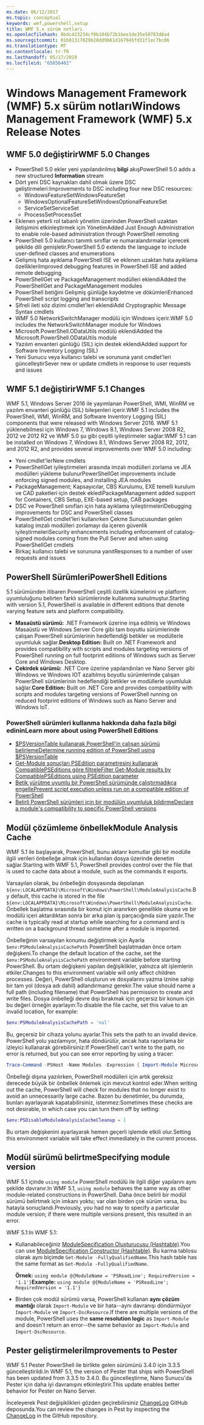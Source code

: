 ```yaml
---
ms.date: 06/12/2017
ms.topic: conceptual
keywords: wmf,powershell,setup
title: WMF 5.x sürüm notları
ms.openlocfilehash: 8bdc423234cf0b104b72b1bee1de35e50783d8a4
ms.sourcegitcommit: 01b81317029b28dd9b61d167045fd31f1ec7bc06
ms.translationtype: MT
ms.contentlocale: tr-TR
ms.lasthandoff: 05/17/2019
ms.locfileid: "65856402"
---
```

# <a name="windows-management-framework-wmf-5x-release-notes"></a><span data-ttu-id="d5a33-103">Windows Management Framework (WMF) 5.x sürüm notları</span><span class="sxs-lookup"><span data-stu-id="d5a33-103">Windows Management Framework (WMF) 5.x Release Notes</span></span>

## <a name="wmf-50-changes"></a><span data-ttu-id="d5a33-104">WMF 5.0 değiştirir</span><span class="sxs-lookup"><span data-stu-id="d5a33-104">WMF 5.0 Changes</span></span>

- <span data-ttu-id="d5a33-105">PowerShell 5.0 ekler yeni yapılandırılmış **bilgi** akış</span><span class="sxs-lookup"><span data-stu-id="d5a33-105">PowerShell 5.0 adds a new structured **Information** stream</span></span>
- <span data-ttu-id="d5a33-106">Dört yeni DSC kaynakları dahil olmak üzere DSC geliştirmeleri:</span><span class="sxs-lookup"><span data-stu-id="d5a33-106">Improvements to DSC including four new DSC resources:</span></span>
  - <span data-ttu-id="d5a33-107">WindowsFeatureSet</span><span class="sxs-lookup"><span data-stu-id="d5a33-107">WindowsFeatureSet</span></span>
  - <span data-ttu-id="d5a33-108">WindowsOptionalFeatureSet</span><span class="sxs-lookup"><span data-stu-id="d5a33-108">WindowsOptionalFeatureSet</span></span>
  - <span data-ttu-id="d5a33-109">ServiceSet</span><span class="sxs-lookup"><span data-stu-id="d5a33-109">ServiceSet</span></span>
  - <span data-ttu-id="d5a33-110">ProcessSet</span><span class="sxs-lookup"><span data-stu-id="d5a33-110">ProcessSet</span></span>
- <span data-ttu-id="d5a33-111">Eklenen yeterli rol tabanlı yönetim üzerinden PowerShell uzaktan iletişimini etkinleştirmek için Yönetim</span><span class="sxs-lookup"><span data-stu-id="d5a33-111">Added Just Enough Administration to enable role-based administration through PowerShell remoting</span></span>
- <span data-ttu-id="d5a33-112">PowerShell 5.0 kullanıcı tanımlı sınıflar ve numaralandırmalar içerecek şekilde dili genişletir.</span><span class="sxs-lookup"><span data-stu-id="d5a33-112">PowerShell 5.0 extends the language to include user-defined classes and enumerations</span></span>
- <span data-ttu-id="d5a33-113">Gelişmiş hata ayıklama PowerShell ISE ve eklenen uzaktan hata ayıklama özellikleri</span><span class="sxs-lookup"><span data-stu-id="d5a33-113">Improved debugging features in PowerShell ISE and added remote debugging</span></span>
- <span data-ttu-id="d5a33-114">PowerShellGet ve PackageManagement modülleri eklendi</span><span class="sxs-lookup"><span data-stu-id="d5a33-114">Added the PowerShellGet and PackageManagement modules</span></span>
- <span data-ttu-id="d5a33-115">PowerShell betiğini Gelişmiş günlüğe kaydetme ve dökümleri</span><span class="sxs-lookup"><span data-stu-id="d5a33-115">Enhanced PowerShell script logging and transcripts</span></span>
- <span data-ttu-id="d5a33-116">Şifreli ileti söz dizimi cmdlet'leri eklendi</span><span class="sxs-lookup"><span data-stu-id="d5a33-116">Add Cryptographic Message Syntax cmdlets</span></span>
- <span data-ttu-id="d5a33-117">WMF 5.0 NetworkSwitchManager modülü için Windows içerir.</span><span class="sxs-lookup"><span data-stu-id="d5a33-117">WMF 5.0 includes the NetworkSwitchManager module for Windows</span></span>
- <span data-ttu-id="d5a33-118">Microsoft.PowerShell.ODataUtils modülü eklendi</span><span class="sxs-lookup"><span data-stu-id="d5a33-118">Added the Microsoft.PowerShell.ODataUtils module</span></span>
- <span data-ttu-id="d5a33-119">Yazılım envanteri günlüğü (SIL) için destek eklendi</span><span class="sxs-lookup"><span data-stu-id="d5a33-119">Added support for Software Inventory Logging (SIL)</span></span>
- <span data-ttu-id="d5a33-120">Yeni Sunucu veya kullanıcı talebi ve sorununa yanıt cmdlet'leri güncelleştir</span><span class="sxs-lookup"><span data-stu-id="d5a33-120">Sever new or update cmdlets in response to user requests and issues</span></span>

## <a name="wmf-51-changes"></a><span data-ttu-id="d5a33-121">WMF 5.1 değiştirir</span><span class="sxs-lookup"><span data-stu-id="d5a33-121">WMF 5.1 Changes</span></span>

<span data-ttu-id="d5a33-122">WMF 5.1, Windows Server 2016 ile yayımlanan PowerShell, WMI, WinRM ve yazılım envanteri günlüğü (SIL) bileşenleri içerir.</span><span class="sxs-lookup"><span data-stu-id="d5a33-122">WMF 5.1 includes the PowerShell, WMI, WinRM, and Software Inventory Logging (SIL) components that were released with Windows Server 2016.</span></span> <span data-ttu-id="d5a33-123">WMF 5.1 yüklenebilmesi için Windows 7, Windows 8.1, Windows Server 2008 R2, 2012 ve 2012 R2 ve WMF 5.0 şu gibi çeşitli iyileştirmeler sağlar:</span><span class="sxs-lookup"><span data-stu-id="d5a33-123">WMF 5.1 can be installed on Windows 7, Windows 8.1, Windows Server 2008 R2, 2012, and 2012 R2, and provides several improvements over WMF 5.0 including:</span></span>

- <span data-ttu-id="d5a33-124">Yeni cmdlet'ler</span><span class="sxs-lookup"><span data-stu-id="d5a33-124">New cmdlets</span></span>
- <span data-ttu-id="d5a33-125">PowerShellGet iyileştirmeleri arasında imzalı modülleri zorlama ve JEA modülleri yükleme bulunur</span><span class="sxs-lookup"><span data-stu-id="d5a33-125">PowerShellGet improvements include enforcing signed modules, and installing JEA modules</span></span>
- <span data-ttu-id="d5a33-126">PackageManagement; Kapsayıcılar, CBS Kurulumu, EXE temelli kurulum ve CAD paketleri için destek ekledi</span><span class="sxs-lookup"><span data-stu-id="d5a33-126">PackageManagement added support for Containers, CBS Setup, EXE-based setup, CAB packages</span></span>
- <span data-ttu-id="d5a33-127">DSC ve PowerShell sınıfları için hata ayıklama iyileştirmeleri</span><span class="sxs-lookup"><span data-stu-id="d5a33-127">Debugging improvements for DSC and PowerShell classes</span></span>
- <span data-ttu-id="d5a33-128">PowerShellGet cmdlet’leri kullanırken Çekme Sunucusundan gelen katalog imzalı modülleri zorlamayı da içeren güvenlik iyileştirmeleri</span><span class="sxs-lookup"><span data-stu-id="d5a33-128">Security enhancements including enforcement of catalog-signed modules coming from the Pull Server and when using PowerShellGet cmdlets</span></span>
- <span data-ttu-id="d5a33-129">Birkaç kullanıcı talebi ve sorununa yanıt</span><span class="sxs-lookup"><span data-stu-id="d5a33-129">Responses to a number of user requests and issues</span></span>

## <a name="powershell-editions"></a><span data-ttu-id="d5a33-130">PowerShell Sürümleri</span><span class="sxs-lookup"><span data-stu-id="d5a33-130">PowerShell Editions</span></span>

<span data-ttu-id="d5a33-131">5.1 sürümünden itibaren PowerShell çeşitli özellik kümelerini ve platform uyumluluğunu belirten farklı sürümlerinde kullanıma sunulmuştur.</span><span class="sxs-lookup"><span data-stu-id="d5a33-131">Starting with version 5.1, PowerShell is available in different editions that denote varying feature sets and platform compatibility.</span></span>

- <span data-ttu-id="d5a33-132">**Masaüstü sürümü:** .NET Framework üzerine inşa edilmiş ve Windows Masaüstü ve Windows Server Core gibi tam boyutlu sürümlerinde çalışan PowerShell sürümlerinin hedeflendiği betikler ve modüllerle uyumluluk sağlar.</span><span class="sxs-lookup"><span data-stu-id="d5a33-132">**Desktop Edition:** Built on .NET Framework and provides compatibility with scripts and modules targeting versions of PowerShell running on full footprint editions of Windows such as Server Core and Windows Desktop.</span></span>
- <span data-ttu-id="d5a33-133">**Çekirdek sürümü:** .NET Core üzerine yapılandırılan ve Nano Server gibi Windows ve Windows IOT azaltılmış boyutlu sürümlerinde çalışan PowerShell sürümlerinin hedeflendiği betikler ve modüllerle uyumluluk sağlar.</span><span class="sxs-lookup"><span data-stu-id="d5a33-133">**Core Edition:** Built on .NET Core and provides compatibility with scripts and modules targeting versions of PowerShell running on reduced footprint editions of Windows such as Nano Server and Windows IoT.</span></span>

### <a name="learn-more-about-using-powershell-editions"></a><span data-ttu-id="d5a33-134">PowerShell sürümleri kullanma hakkında daha fazla bilgi edinin</span><span class="sxs-lookup"><span data-stu-id="d5a33-134">Learn more about using PowerShell Editions</span></span>

- [<span data-ttu-id="d5a33-135">$PSVersionTable kullanarak PowerShell'in çalışan sürümü belirleme</span><span class="sxs-lookup"><span data-stu-id="d5a33-135">Determine running edition of PowerShell using $PSVersionTable</span></span>](/powershell/module/microsoft.powershell.core/about/about_automatic_variables)
- [<span data-ttu-id="d5a33-136">Get-Module sonuçları PSEdition parametresini kullanarak CompatiblePSEditions göre filtrele</span><span class="sxs-lookup"><span data-stu-id="d5a33-136">Filter Get-Module results by CompatiblePSEditions using PSEdition parameter</span></span>](/powershell/module/microsoft.powershell.core/get-module)
- [<span data-ttu-id="d5a33-137">Betik yürütme uyumlu bir PowerShell sürümünde çalıştırmadıkça engelle</span><span class="sxs-lookup"><span data-stu-id="d5a33-137">Prevent script execution unless run on a compatible edition of PowerShell</span></span>](/powershell/gallery/concepts/script-psedition-support)
- [<span data-ttu-id="d5a33-138">Belirli PowerShell sürümleri için bir modülün uyumluluk bildirme</span><span class="sxs-lookup"><span data-stu-id="d5a33-138">Declare a module's compatibility to specific PowerShell versions</span></span>](/powershell/gallery/concepts/module-psedition-support)

## <a name="module-analysis-cache"></a><span data-ttu-id="d5a33-139">Modül çözümleme önbellek</span><span class="sxs-lookup"><span data-stu-id="d5a33-139">Module Analysis Cache</span></span>

<span data-ttu-id="d5a33-140">WMF 5.1 ile başlayarak, PowerShell, bunu aktarır komutlar gibi bir modülle ilgili verileri önbelleğe almak için kullanılan dosya üzerinde denetim sağlar.</span><span class="sxs-lookup"><span data-stu-id="d5a33-140">Starting with WMF 5.1, PowerShell provides control over the file that is used to cache data about a module, such as the commands it exports.</span></span>

<span data-ttu-id="d5a33-141">Varsayılan olarak, bu önbelleğin dosyasında depolanan `${env:LOCALAPPDATA}\Microsoft\Windows\PowerShell\ModuleAnalysisCache`.</span><span class="sxs-lookup"><span data-stu-id="d5a33-141">By default, this cache is stored in the file `${env:LOCALAPPDATA}\Microsoft\Windows\PowerShell\ModuleAnalysisCache`.</span></span> <span data-ttu-id="d5a33-142">Önbellek başlatma sırasında bir komut için aranırken genellikle okuma ve bir modülü içeri aktardıktan sonra bir arka plan iş parçacığında süre yazılır.</span><span class="sxs-lookup"><span data-stu-id="d5a33-142">The cache is typically read at startup while searching for a command and is written on a background thread sometime after a module is imported.</span></span>

<span data-ttu-id="d5a33-143">Önbelleğinin varsayılan konumu değiştirmek için Ayarla `$env:PSModuleAnalysisCachePath` PowerShell başlatmadan önce ortam değişkeni.</span><span class="sxs-lookup"><span data-stu-id="d5a33-143">To change the default location of the cache, set the `$env:PSModuleAnalysisCachePath` environment variable before starting PowerShell.</span></span> <span data-ttu-id="d5a33-144">Bu ortam değişkeni yapılan değişiklikler, yalnızca alt işlemlerin etkiler.</span><span class="sxs-lookup"><span data-stu-id="d5a33-144">Changes to this environment variable will only affect children processes.</span></span> <span data-ttu-id="d5a33-145">Değeri, PowerShell oluşturun ve dosyalarını yazma iznine sahip bir tam yol (dosya adı dahil) adlandırmanız gerekir.</span><span class="sxs-lookup"><span data-stu-id="d5a33-145">The value should name a full path (including filename) that PowerShell has permission to create and write files.</span></span> <span data-ttu-id="d5a33-146">Dosya önbelleği devre dışı bırakmak için geçersiz bir konum için bu değeri örneğin ayarlayın:</span><span class="sxs-lookup"><span data-stu-id="d5a33-146">To disable the file cache, set this value to an invalid location, for example:</span></span>

```powershell
$env:PSModuleAnalysisCachePath = 'nul'
```

<span data-ttu-id="d5a33-147">Bu, geçersiz bir cihaza yolunu ayarlar.</span><span class="sxs-lookup"><span data-stu-id="d5a33-147">This sets the path to an invalid device.</span></span> <span data-ttu-id="d5a33-148">PowerShell yolu yazılamıyor, hata döndürülür, ancak hata raporlama bir izleyici kullanarak görebilirsiniz:</span><span class="sxs-lookup"><span data-stu-id="d5a33-148">If PowerShell can't write to the path, no error is returned, but you can see error reporting by using a tracer:</span></span>

```powershell
Trace-Command -PSHost -Name Modules -Expression { Import-Module Microsoft.PowerShell.Management -Force }
```

<span data-ttu-id="d5a33-149">Önbelleği dışına yazılırken, PowerShell modülleri için artık gereksiz derecede büyük bir önbellek önlemek için mevcut kontrol eder.</span><span class="sxs-lookup"><span data-stu-id="d5a33-149">When writing out the cache, PowerShell will check for modules that no longer exist to avoid an unnecessarily large cache.</span></span> <span data-ttu-id="d5a33-150">Bazen bu denetimler, bu durumda, bunları ayarlayarak kapatabilirsiniz, istenmez:</span><span class="sxs-lookup"><span data-stu-id="d5a33-150">Sometimes these checks are not desirable, in which case you can turn them off by setting:</span></span>

```powershell
$env:PSDisableModuleAnalysisCacheCleanup = 1
```

<span data-ttu-id="d5a33-151">Bu ortam değişkenini ayarlayarak hemen geçerli işlemde etkili olur.</span><span class="sxs-lookup"><span data-stu-id="d5a33-151">Setting this environment variable will take effect immediately in the current process.</span></span>

## <a name="specifying-module-version"></a><span data-ttu-id="d5a33-152">Modül sürümü belirtme</span><span class="sxs-lookup"><span data-stu-id="d5a33-152">Specifying module version</span></span>

<span data-ttu-id="d5a33-153">WMF 5.1 içinde `using module` PowerShell modülü ile ilgili diğer yapılarını aynı şekilde davranır.</span><span class="sxs-lookup"><span data-stu-id="d5a33-153">In WMF 5.1, `using module` behaves the same way as other module-related constructions in PowerShell.</span></span>
<span data-ttu-id="d5a33-154">Daha önce belirli bir modül sürümü belirtmek için imkanı yoktu; var olan birden çok sürüm varsa, bu hatayla sonuçlandı.</span><span class="sxs-lookup"><span data-stu-id="d5a33-154">Previously, you had no way to specify a particular module version; if there were multiple versions present, this resulted in an error.</span></span>

<span data-ttu-id="d5a33-155">WMF 5.1:</span><span class="sxs-lookup"><span data-stu-id="d5a33-155">In WMF 5.1:</span></span>

- <span data-ttu-id="d5a33-156">Kullanabileceğiniz [ModuleSpecification Oluşturucusu (Hashtable)](/dotnet/api/microsoft.powershell.commands.modulespecification.-ctor?view=powershellsdk-1.1.0#Microsoft_PowerShell_Commands_ModuleSpecification__ctor_System_Collections_Hashtable_).</span><span class="sxs-lookup"><span data-stu-id="d5a33-156">You can use [ModuleSpecification Constructor (Hashtable)](/dotnet/api/microsoft.powershell.commands.modulespecification.-ctor?view=powershellsdk-1.1.0#Microsoft_PowerShell_Commands_ModuleSpecification__ctor_System_Collections_Hashtable_).</span></span>
  <span data-ttu-id="d5a33-157">Bu karma tablosu olarak aynı biçimde `Get-Module -FullyQualifiedName`.</span><span class="sxs-lookup"><span data-stu-id="d5a33-157">This hash table has the same format as `Get-Module -FullyQualifiedName`.</span></span>

  <span data-ttu-id="d5a33-158">**Örnek:** `using module @{ModuleName = 'PSReadLine'; RequiredVersion = '1.1'}`</span><span class="sxs-lookup"><span data-stu-id="d5a33-158">**Example:** `using module @{ModuleName = 'PSReadLine'; RequiredVersion = '1.1'}`</span></span>

- <span data-ttu-id="d5a33-159">Birden çok modül sürümü varsa, PowerShell kullanan **aynı çözüm mantığı** olarak `Import-Module` ve bir hata--aynı davranışı döndürmüyor `Import-Module` ve `Import-DscResource`.</span><span class="sxs-lookup"><span data-stu-id="d5a33-159">If there are multiple versions of the module, PowerShell uses the **same resolution logic** as `Import-Module` and doesn't return an error--the same behavior as `Import-Module` and `Import-DscResource`.</span></span>

## <a name="improvements-to-pester"></a><span data-ttu-id="d5a33-160">Pester geliştirmeleri</span><span class="sxs-lookup"><span data-stu-id="d5a33-160">Improvements to Pester</span></span>

<span data-ttu-id="d5a33-161">WMF 5.1 Pester PowerShell ile birlikte gelen sürümünü 3.4.0 için 3.3.5 güncelleştirildi.</span><span class="sxs-lookup"><span data-stu-id="d5a33-161">In WMF 5.1, the version of Pester that ships with PowerShell has been updated from 3.3.5 to 3.4.0.</span></span>
<span data-ttu-id="d5a33-162">Bu güncelleştirme, Nano Sunucu'da Pester için daha iyi davranışını etkinleştirir.</span><span class="sxs-lookup"><span data-stu-id="d5a33-162">This update enables better behavior for Pester on Nano Server.</span></span>

<span data-ttu-id="d5a33-163">İnceleyerek Pest değişiklikleri gözden geçirebilirsiniz [ChangeLog](https://github.com/pester/Pester/blob/master/CHANGELOG.md) GitHub deposunda.</span><span class="sxs-lookup"><span data-stu-id="d5a33-163">You can review the changes in Pest by inspecting the [ChangeLog](https://github.com/pester/Pester/blob/master/CHANGELOG.md) in the GitHub repository.</span></span>
